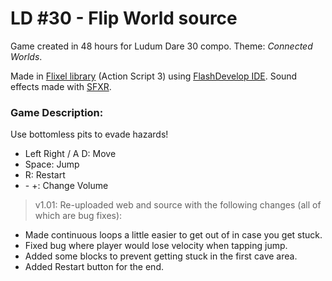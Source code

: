 # LD #30 - Flip World source

Game created in 48 hours for Ludum Dare 30 compo. Theme: *Connected Worlds*.

Made in [Flixel library](http://www.flixel.org/) (Action Script 3) using [FlashDevelop IDE](http://www.flashdevelop.org/). Sound effects made with [SFXR](http://www.drpetter.se/project_sfxr.html).

### Game Description:
Use bottomless pits to evade hazards!


- Left Right / A D: Move
- Space: Jump
- R: Restart
- \- +: Change Volume


> v1.01: Re-uploaded web and source with the following changes (all of which are bug fixes):
- Made continuous loops a little easier to get out of in case you get stuck.
- Fixed bug where player would lose velocity when tapping jump.
- Added some blocks to prevent getting stuck in the first cave area.
- Added Restart button for the end.
